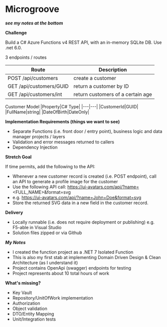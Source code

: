 # Microgroove

***see my notes at the bottom***

**Challenge**

Build a C# Azure Functions v4 REST API, with an in-memory SQLite DB. Use .net 6.0.

3 endpoints / routes

|Route|Description|
|---|---|
|POST /api/customers|create a customer|
|GET /api/customers/GUID|return a customer by ID|
|GET /api/customers/int|return customers of a certain age|

Customer Model
|Property|C# Type|
|---|---|
|CustomerId|GUID|
|FullName|string|
|DateOfBirth|DateOnly|

**Implementation Requirements (things we want to see)**

- Separate Functions (i.e. front door / entry point), business logic and data manager projects / 
layers
- Validation and error messages returned to callers
- Dependency Injection


**Stretch Goal**

If time permits, add the following to the API:

- Whenever a new customer record is created (i.e. POST endpoint), call an API to generate a 
profile image for the customer
- Use the following API call: https://ui-avatars.com/api/?name=<FULL_NAME>&format=svg
- e.g. https://ui-avatars.com/api/?name=John+Doe&format=svg
- Store the returned SVG data in a new field in the customer record.

**Delivery**

- Locally runnable (i.e. does not require deployment or publishing) e.g. F5-able in Visual Studio
- Solution files zipped or via Github

***My Notes***

- I created the function project as a .NET 7 Isolated Function
- This is also my first stab at implementing Domain Driven Design & Clean Architecture (as I understand it)
- Project contains OpenApi (swagger) endpoints for testing
- Project represents about 10 total hours of work

**What's missing?**

- Key Vault
- Repository/UnitOfWork implementation
- Authorization
- Object validation
- DTO/Entity Mapping
- Unit/Integration tests
